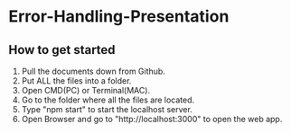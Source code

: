 # Error-Handling-Presentation
## How to get started
1. Pull the documents down from Github.
2. Put ALL the files into a folder.
3. Open CMD(PC) or Terminal(MAC).
4. Go to the folder where all the files are located.
5. Type "npm start" to start the localhost server.
6. Open Browser and go to "http://localhost:3000" to open the web app.
